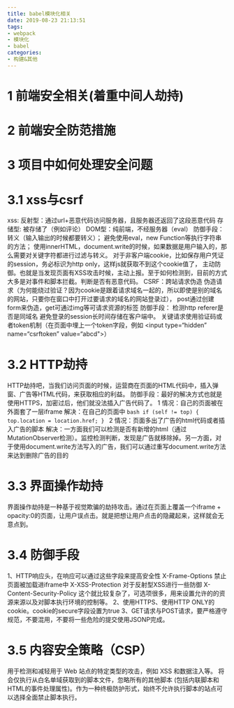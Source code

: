 ```yaml
---
title: babel模块化相关
date: 2019-08-23 21:13:51
tags: 
- webpack
- 模块化
- babel
categories: 
- 构建&其他
---
```

# 1 前端安全相关(着重中间人劫持)
# 2 前端安全防范措施
# 3 项目中如何处理安全问题
# 3.1 xss与csrf
xss:
  反射型：通过url+恶意代码访问服务器，且服务器还返回了这段恶意代码
  存储型: 被存储了（例如评论）
  DOM型：纯前端，不经服务器（eval）
  防御手段：
    转义（输入输出的时候都要转义）；
    避免使用eval，new Function等执行字符串的方法；
    使用innerHTML，document.write的时候，如果数据是用户输入的，那么需要对关键字符都进行过滤与转义。
    对于非客户端cookie，比如保存用户凭证的session，务必标识为http only，这样js就获取不到这个cookie值了，
    主动防御。也就是当发现页面有XSS攻击时候，主动上报。至于如何检测到，目前的方式大多是对事件和脚本拦截。判断是否有恶意代码。
CSRF：跨站请求伪造
  伪造请求（为何能绕过验证？因为cookie是跟着请求域名一起的，所以即使是别的域名的网站，只要你在窗口中打开过要请求的域名的网站登录过），
  post通过创建form来伪造，get可通过img等可请求资源的标签
  防御手段：
    检测http referer是否是同域名
    避免登录的session长时间存储在客户端中。
    关键请求使用验证码或者token机制（在页面中埋上一个token字段，例如 <input type=“hidden” name=“csrftoken” value=“abcd">）

# 3.2 HTTP劫持
  HTTP劫持吧，当我们访问页面的时候，运营商在页面的HTML代码中，插入弹窗、广告等HTML代码，来获取相应的利益。
  防御手段：最好的解决方式也就是使用HTTPS，加密过后，他们就没法插入广告代码了。
          1 情况：自己的页面被在外面套了一层iframe
            解决：在自己的页面中
            ```bash
            if (self != top) {
              top.location = location.href;
            }
            ```
          2 情况：页面多出了广告的html代码或者插入广告的脚本
            解决：一方面我们可以检测是否有新增的html（通过MutationObserver检测）。监控检测判断，发现是广告就移除掉。另一方面，对于使用document.write方法写入的广告，我们可以通过重写document.write方法来达到删除广告的目的

# 3.3 界面操作劫持
  界面操作劫持是一种基于视觉欺骗的劫持攻击。通过在页面上覆盖一个iframe + opacity:0的页面，让用户误点击。就是把想让用户点击的隐藏起来，这样就会无意点到。
# 3.4 防御手段
1、HTTP响应头，在响应可以通过这些字段来提高安全性
X-Frame-Options 禁止页面被加载进iframe中
X-XSS-Protection 对于反射型XSS进行一些防御
X-Content-Security-Policy 这个就比较复杂了，可选项很多，用来设置允许的的资源来源以及对脚本执行环境的控制等。
2、使用HTTPS、使用HTTP ONLY的cookie。cookie的secure字段设置为true
3、GET请求与POST请求，要严格遵守规范，不要混用，不要将一些危险的提交使用JSONP完成。
# 3.5 内容安全策略（CSP）
  用于检测和减轻用于 Web 站点的特定类型的攻击，例如 XSS 和数据注入等。
  将会仅执行从白名单域获取到的脚本文件，忽略所有的其他脚本 (包括内联脚本和HTML的事件处理属性)。作为一种终极防护形式，始终不允许执行脚本的站点可以选择全面禁止脚本执行。